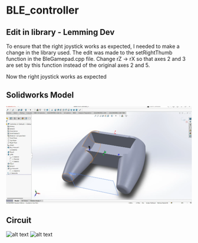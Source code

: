 # BLE_controller

## Edit in library - Lemming Dev

To ensure that the right joystick works as expected, I needed to make a change in the library used. The edit was made to the setRightThumb function in the BleGamepad.cpp file. Change rZ -> rX so that axes 2 and 3 are set by this function instead of the original axes 2 and 5.

Now the right joystick works as expected

## Solidworks Model

![alt text](image-1.png)


## Circuit
![alt text](Circuit_I)
![alt text](Circuit_II)

